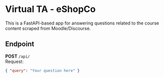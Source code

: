 # Virtual TA - eShopCo

This is a FastAPI-based app for answering questions related to the course content scraped from Moodle/Discourse.

## Endpoint

**POST** `/api/`  
Request:
```json
{ "query": "Your question here" }
